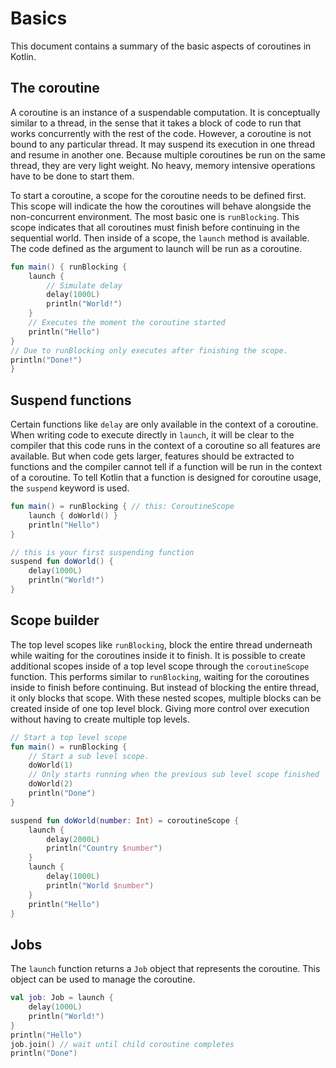 # Basics
This document contains a summary of the basic aspects of coroutines in Kotlin.

## The coroutine
A coroutine is an instance of a suspendable computation. It is conceptually similar to a thread, in the sense that it takes a block of code to run that works concurrently with the rest of the code. However, a coroutine is not bound to any particular thread. It may suspend its execution in one thread and resume in another one. Because multiple coroutines be run on the same thread, they are very light weight. No heavy, memory intensive operations have to be done to start them.

To start a coroutine, a scope for the coroutine needs to be defined first. This scope will indicate the how the coroutines will behave alongside the non-concurrent environment. The most basic one is `runBlocking`. This scope indicates that all coroutines must finish before continuing in the sequential world.
Then inside of a scope, the `launch` method is available. The code defined as the argument to launch will be run as a coroutine.

```kotlin
fun main() { runBlocking { 
    launch {
	    // Simulate delay
        delay(1000L) 
        println("World!")
    }
    // Executes the moment the coroutine started
    println("Hello")
}
// Due to runBlocking only executes after finishing the scope.
println("Done!") 
}
```

## Suspend functions
Certain functions like `delay` are only available in the context of a coroutine. When writing code to execute directly in `launch`, it will be clear to the compiler that this code runs in the context of a coroutine so all features are available. But when code gets larger, features should be extracted to functions and the compiler cannot tell if a function will be run in the context of a coroutine. To tell Kotlin that a function is designed for coroutine usage, the `suspend` keyword is used.

```kotlin
fun main() = runBlocking { // this: CoroutineScope
    launch { doWorld() }
    println("Hello")
}

// this is your first suspending function
suspend fun doWorld() {
    delay(1000L)
    println("World!")
}
```

## Scope builder
The top level scopes like `runBlocking`, block the entire thread underneath while waiting for the coroutines inside it to finish. It is possible to create additional scopes inside of a top level scope through the `coroutineScope` function. This performs similar to `runBlocking`, waiting for the coroutines inside to finish before continuing. But instead of blocking the entire thread, it only blocks that scope. With these nested scopes, multiple blocks can be created inside of one top level block. Giving more control over execution without having to create multiple top levels.

```kotlin
// Start a top level scope
fun main() = runBlocking {
	// Start a sub level scope.
    doWorld(1)
    // Only starts running when the previous sub level scope finished
    doWorld(2)
    println("Done")
}

suspend fun doWorld(number: Int) = coroutineScope {
    launch {
        delay(2000L)
        println("Country $number")
    }
    launch {
        delay(1000L)
        println("World $number")
    }
    println("Hello")
}
```

## Jobs
The `launch` function returns a `Job` object that represents the coroutine. This object can be used to manage the coroutine.
```kotlin
val job: Job = launch {
    delay(1000L)
    println("World!")
}
println("Hello")
job.join() // wait until child coroutine completes
println("Done") 
```